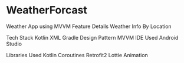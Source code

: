 # WeatherForcast
Weather App using MVVM
Feature
Details Weather Info By Location

Tech Stack
Kotlin
XML
Gradle
Design Pattern
MVVM
IDE Used
Android Studio 

Libraries Used
Kotlin Coroutines
Retrofit2
Lottie Animation

